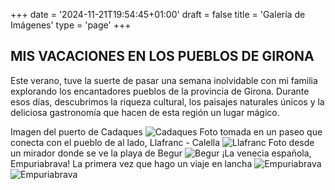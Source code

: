 +++
date = '2024-11-21T19:54:45+01:00'
draft = false
title = 'Galería de Imágenes'
type = 'page'
+++

## MIS VACACIONES EN LOS PUEBLOS DE GIRONA

Este verano, tuve la suerte de pasar una semana inolvidable con mi familia explorando los encantadores pueblos de la provincia de Girona. Durante esos días, descubrimos la riqueza cultural, los paisajes naturales únicos y la deliciosa gastronomía que hacen de esta región un lugar mágico.


Imagen del puerto de Cadaques
![Cadaques](../../images/imagen1.jpeg "Cadaques")
Foto tomada en un paseo que conecta con el pueblo de al lado, Llafranc - Calella
![Llafranc](../../images/imagen2.jpeg "Llafranc")
Foto desde un mirador donde se ve la playa de Begur
![Begur](../../images/imagen3.jpeg "Begur")
¡La venecia española, Empuriabrava! La primera vez que hago un viaje en lancha
![Empuriabrava](../../images/imagen4.jpeg "Empuriabrava")
![Empuriabrava](../../images/imagen5.jpeg "Empuriabrava")
